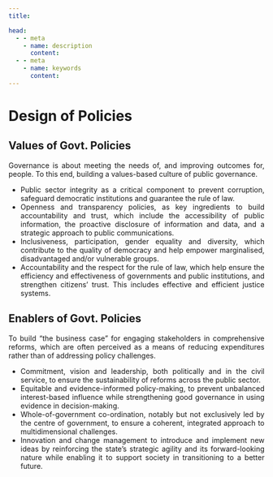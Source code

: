 ```yaml
---
title:  

head:
  - - meta
    - name: description
      content: 
  - - meta
    - name: keywords
      content: 
---
```


<div style="text-align: justify">
<div class="select-none font-serif text-sm font-normal tracking-wide">

# Design of Policies

## Values of  Govt. Policies

Governance is about meeting the needs of, and improving outcomes for, people. To this end, building a values-based culture of public governance.

-   Public sector integrity as a critical component to prevent corruption, safeguard democratic institutions and guarantee the rule of law.
-   Openness and transparency policies, as key ingredients to build accountability and trust, which include the accessibility of public information, the proactive disclosure of information and data, and a strategic approach to public communications.
-   Inclusiveness, participation, gender equality and diversity, which contribute to the quality of democracy and help empower marginalised, disadvantaged and/or vulnerable groups.
-   Accountability and the respect for the rule of law, which help ensure the efficiency and effectiveness of governments and public institutions, and strengthen citizens’ trust. This includes effective and efficient justice systems.



##  Enablers of Govt. Policies

To build “the business case” for engaging stakeholders in comprehensive reforms, which are often perceived as a means of reducing expenditures rather than of addressing policy challenges.

-   Commitment, vision and leadership, both politically and in the civil service, to ensure the sustainability of reforms across the public sector.
-   Equitable and evidence-informed policy-making, to prevent unbalanced interest-based influence while strengthening good governance in using evidence in decision-making.
-   Whole-of-government co-ordination, notably but not exclusively led by the centre of government, to ensure a coherent, integrated approach to multidimensional challenges.
-   Innovation and change management to introduce and implement new ideas by reinforcing the state’s strategic agility and its forward-looking nature while enabling it to support society in transitioning to a better future.









</div>
</div>